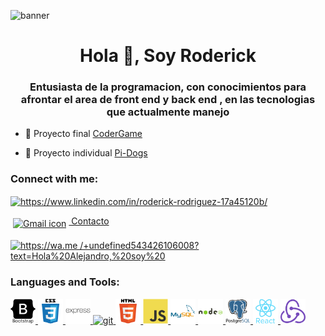 ![banner](https://res.cloudinary.com/dp7vqmwxz/image/upload/v1683750905/baann_eikcxz.png)

<h1 align="center">Hola 👋, Soy Roderick</h1>
<h3 align="center">Entusiasta de la programacion, con conocimientos para afrontar el area de front end y back end , en las tecnologias que actualmente manejo</h3>


- 🔭 Proyecto final [CoderGame](https://coder-game.vercel.app/)

- 👯 Proyecto individual [Pi-Dogs](https://github.com/DisRoderick/PI-DOGS.git)

<h3 align="left">Connect with me:</h3>
<p align="left">
<a href="https://linkedin.com/in/https://www.linkedin.com/in/roderick-rodriguez-17a45120b/" target="blank"><img align="center" src="https://raw.githubusercontent.com/rahuldkjain/github-profile-readme-generator/master/src/images/icons/Social/linked-in-alt.svg" alt="https://www.linkedin.com/in/roderick-rodriguez-17a45120b/" height="30" width="40" /></a>
</p>
<p align="left">
 
<a href="mailto:roderickrodriguez706@gmail.com">
  <img src="https://img.icons8.com/color/48/000000/gmail.png" alt="Gmail icon" style="vertical-align:top; margin:4px">
  Contacto
</a>


 </p>
 <p align="left">
 <a href="https://wa.link/mcxwe0">
        <img align="center" src="https://www.vectorlogo.zone/logos/whatsapp/whatsapp-tile.svg" alt="https://wa.me               /+undefined543426106008?text=Hola%20Alejandro,%20soy%20" height="40" width="40" />
    </a>
</p>
<h3 align="left">Languages and Tools:</h3>
<p align="left"> <a href="https://getbootstrap.com" target="_blank" rel="noreferrer"> <img src="https://raw.githubusercontent.com/devicons/devicon/master/icons/bootstrap/bootstrap-plain-wordmark.svg" alt="bootstrap" width="40" height="40"/> </a> <a href="https://www.w3schools.com/css/" target="_blank" rel="noreferrer"> <img src="https://raw.githubusercontent.com/devicons/devicon/master/icons/css3/css3-original-wordmark.svg" alt="css3" width="40" height="40"/> </a> <a href="https://expressjs.com" target="_blank" rel="noreferrer"> <img src="https://raw.githubusercontent.com/devicons/devicon/master/icons/express/express-original-wordmark.svg" alt="express" width="40" height="40"/> </a> <a href="https://git-scm.com/" target="_blank" rel="noreferrer"> <img src="https://www.vectorlogo.zone/logos/git-scm/git-scm-icon.svg" alt="git" width="40" height="40"/> </a> <a href="https://www.w3.org/html/" target="_blank" rel="noreferrer"> <img src="https://raw.githubusercontent.com/devicons/devicon/master/icons/html5/html5-original-wordmark.svg" alt="html5" width="40" height="40"/> </a> <a href="https://developer.mozilla.org/en-US/docs/Web/JavaScript" target="_blank" rel="noreferrer"> <img src="https://raw.githubusercontent.com/devicons/devicon/master/icons/javascript/javascript-original.svg" alt="javascript" width="40" height="40"/> </a> <a href="https://www.mysql.com/" target="_blank" rel="noreferrer"> <img src="https://raw.githubusercontent.com/devicons/devicon/master/icons/mysql/mysql-original-wordmark.svg" alt="mysql" width="40" height="40"/> </a> <a href="https://nodejs.org" target="_blank" rel="noreferrer"> <img src="https://raw.githubusercontent.com/devicons/devicon/master/icons/nodejs/nodejs-original-wordmark.svg" alt="nodejs" width="40" height="40"/> </a> <a href="https://www.postgresql.org" target="_blank" rel="noreferrer"> <img src="https://raw.githubusercontent.com/devicons/devicon/master/icons/postgresql/postgresql-original-wordmark.svg" alt="postgresql" width="40" height="40"/> </a> <a href="https://reactjs.org/" target="_blank" rel="noreferrer"> <img src="https://raw.githubusercontent.com/devicons/devicon/master/icons/react/react-original-wordmark.svg" alt="react" width="40" height="40"/> </a> <a href="https://redux.js.org" target="_blank" rel="noreferrer"> <img src="https://raw.githubusercontent.com/devicons/devicon/master/icons/redux/redux-original.svg" alt="redux" width="40" height="40"/> </a> </p>

 
 
